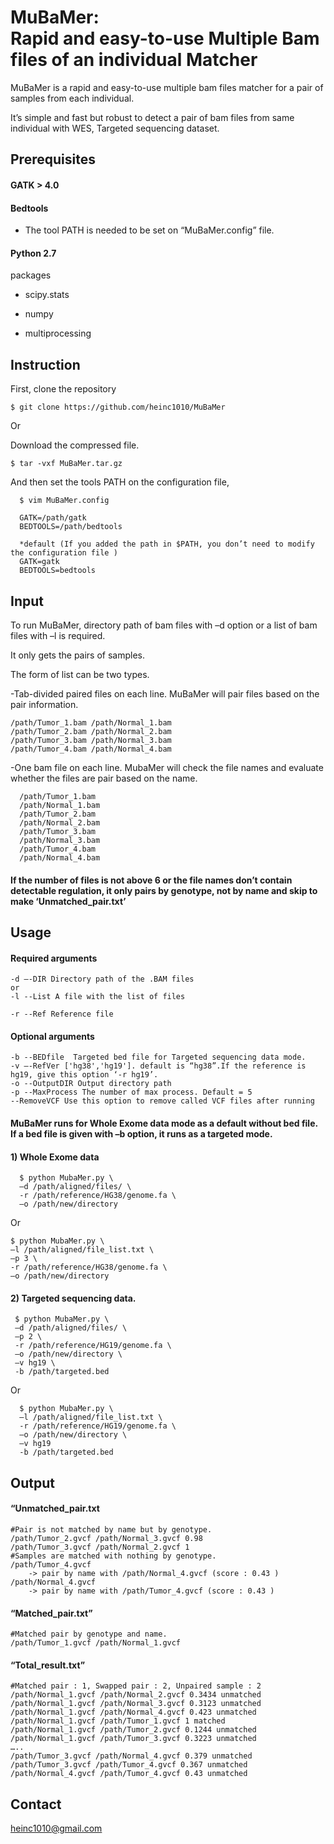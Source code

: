 MuBaMer:  
Rapid and easy-to-use Multiple Bam files of an individual Matcher
=================================================================================


MuBaMer is a rapid and easy-to-use multiple bam files matcher for a pair of samples from each individual.

It’s simple and fast but robust to detect a pair of bam files from same individual with WES, Targeted sequencing dataset. 


Prerequisites
------------------

#### GATK > 4.0

#### Bedtools

- The tool PATH is needed to be set on “MuBaMer.config” file.

#### Python 2.7 

packages

- scipy.stats

- numpy

- multiprocessing
   

Instruction
-------------
First, clone the repository

```$ git clone https://github.com/heinc1010/MuBaMer```

Or


Download the compressed file.

```$ tar -vxf MuBaMer.tar.gz```

And then set the tools PATH on the configuration file, 

```$ cd MuBaMer
  $ vim MuBaMer.config

  GATK=/path/gatk
  BEDTOOLS=/path/bedtools

  *default (If you added the path in $PATH, you don’t need to modify the configuration file )
  GATK=gatk
  BEDTOOLS=bedtools
  ```

Input
-----------
To run MuBaMer, directory path of bam files with –d option or a list of bam files with –l is required.


It only gets the pairs of samples. 

The form of list can be two types.


-Tab-divided paired files on each line. MuBaMer will pair files based on the pair information.
  ```	
  /path/Tumor_1.bam /path/Normal_1.bam
  /path/Tumor_2.bam /path/Normal_2.bam
  /path/Tumor_3.bam /path/Normal_3.bam
  /path/Tumor_4.bam /path/Normal_4.bam
```

-One bam file on each line. MubaMer will check the file names and evaluate whether the files are pair based on the name.
```
  /path/Tumor_1.bam
  /path/Normal_1.bam
  /path/Tumor_2.bam
  /path/Normal_2.bam
  /path/Tumor_3.bam
  /path/Normal_3.bam
  /path/Tumor_4.bam
  /path/Normal_4.bam
```

#### If the number of files is not above 6 or the file names don’t contain detectable regulation, it only pairs by genotype, not by name and skip to make ‘Unmatched_pair.txt’

Usage
------
#### Required arguments
```
-d –-DIR Directory path of the .BAM files 
or
-l --List A file with the list of files

-r --Ref Reference file
```
#### Optional arguments
```
-b --BEDfile  Targeted bed file for Targeted sequencing data mode.
-v –-RefVer ['hg38','hg19']. default is “hg38”.If the reference is hg19, give this option ‘-r hg19’.
-o --OutputDIR Output directory path
-p --MaxProcess The number of max process. Default = 5
--RemoveVCF Use this option to remove called VCF files after running
```

#### MuBaMer runs for Whole Exome data mode as a default without bed file. If a bed file is given with –b option, it runs as a  targeted mode.


#### 1)	Whole Exome data
```
  $ python MubaMer.py \
  –d /path/aligned/files/ \
  -r /path/reference/HG38/genome.fa \
  –o /path/new/directory 
  ```
 Or
  ```
  $ python MubaMer.py \
  –l /path/aligned/file_list.txt \
  –p 3 \
  -r /path/reference/HG38/genome.fa \
  –o /path/new/directory
```

#### 2)	Targeted sequencing data. 
 ```
  $ python MubaMer.py \
  –d /path/aligned/files/ \
  –p 2 \
  -r /path/reference/HG19/genome.fa \
  –o /path/new/directory \
  –v hg19 \
  -b /path/targeted.bed
```
Or 
```
  $ python MubaMer.py \
  –l /path/aligned/file_list.txt \
  -r /path/reference/HG19/genome.fa \
  –o /path/new/directory \
  –v hg19 
  -b /path/targeted.bed
```

Output
--------
#### “Unmatched_pair.txt
  ```
  #Pair is not matched by name but by genotype.
  /path/Tumor_2.gvcf /path/Normal_3.gvcf 0.98
  /path/Tumor_3.gvcf /path/Normal_2.gvcf 1
  #Samples are matched with nothing by genotype.
  /path/Tumor_4.gvcf 
	  -> pair by name with /path/Normal_4.gvcf (score : 0.43 )
  /path/Normal_4.gvcf 
	  -> pair by name with /path/Tumor_4.gvcf (score : 0.43 )
```

#### “Matched_pair.txt”
  ```
  #Matched pair by genotype and name.
  /path/Tumor_1.gvcf /path/Normal_1.gvcf 
  ```
  
#### “Total_result.txt”
  ```
  #Matched pair : 1, Swapped pair : 2, Unpaired sample : 2
  /path/Normal_1.gvcf /path/Normal_2.gvcf 0.3434 unmatched
  /path/Normal_1.gvcf /path/Normal_3.gvcf 0.3123 unmatched 
  /path/Normal_1.gvcf /path/Normal_4.gvcf 0.423 unmatched
  /path/Normal_1.gvcf /path/Tumor_1.gvcf 1 matched
  /path/Normal_1.gvcf /path/Tumor_2.gvcf 0.1244 unmatched
  /path/Normal_1.gvcf /path/Tumor_3.gvcf 0.3223 unmatched 
  …..
  /path/Tumor_3.gvcf /path/Normal_4.gvcf 0.379 unmatched
  /path/Tumor_3.gvcf /path/Tumor_4.gvcf 0.367 unmatched
  /path/Normal_4.gvcf /path/Tumor_4.gvcf 0.43 unmatched 
```

Contact
--------
heinc1010@gmail.com
